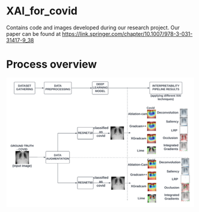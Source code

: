 # XAI_for_covid
Contains code and images developed during our research project. Our paper can be found at https://link.springer.com/chapter/10.1007/978-3-031-31417-9_38

# Process overview
![alttext](https://github.com/nisargptl/XAI_for_covid/blob/main/images/process_overview.png)

